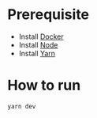 # Prerequisite

- Install [Docker](https://www.docker.com/)
- Install [Node](https://nodejs.org)
- Install [Yarn](https://yarnpkg.com/en/)

# How to run

```bash
yarn dev
```



